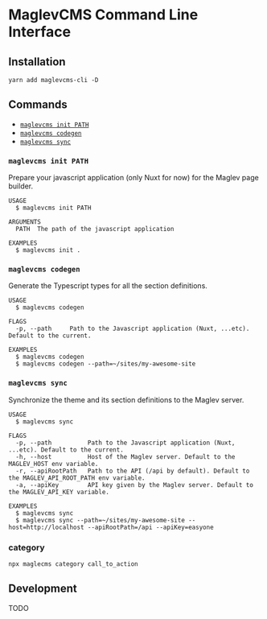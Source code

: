 # MaglevCMS Command Line Interface

## Installation

```
yarn add maglevcms-cli -D
```

## Commands

<!-- commands -->

- [`maglevcms init PATH`](#maglevcms-init-path)
- [`maglevcms codegen`](#maglevcms-codegen)
- [`maglevcms sync`](#maglevcms-sync)

### `maglevcms init PATH`

Prepare your javascript application (only Nuxt for now) for the Maglev page builder.

```
USAGE
  $ maglevcms init PATH

ARGUMENTS
  PATH  The path of the javascript application

EXAMPLES
  $ maglevcms init .
```

### `maglevcms codegen`

Generate the Typescript types for all the section definitions.

```
USAGE
  $ maglevcms codegen

FLAGS
  -p, --path     Path to the Javascript application (Nuxt, ...etc). Default to the current.

EXAMPLES
  $ maglevcms codegen
  $ maglevcms codegen --path=~/sites/my-awesome-site
```

### `maglevcms sync`

Synchronize the theme and its section definitions to the Maglev server.

```
USAGE
  $ maglevcms sync

FLAGS
  -p, --path          Path to the Javascript application (Nuxt, ...etc). Default to the current.
  -h, --host          Host of the Maglev server. Default to the MAGLEV_HOST env variable.
  -r, --apiRootPath   Path to the API (/api by default). Default to the MAGLEV_API_ROOT_PATH env variable.
  -a, --apiKey        API key given by the Maglev server. Default to the MAGLEV_API_KEY variable.

EXAMPLES
  $ maglevcms sync
  $ maglevcms sync --path=~/sites/my-awesome-site --host=http://localhost --apiRootPath=/api --apiKey=easyone
```

### category

```
npx maglecms category call_to_action
```

## Development

TODO
